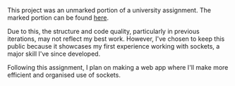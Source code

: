 This project was an unmarked portion of a university assignment. The marked portion can be found [here](https://github.com/WebExtension1/flutter-social-app).

Due to this, the structure and code quality, particularly in previous iterations, may not reflect my best work. However, I've chosen to keep this public because it showcases my first experience working with sockets, a major skill I've since developed.

Following this assignment, I plan on making a web app where I'll make more efficient and organised use of sockets.